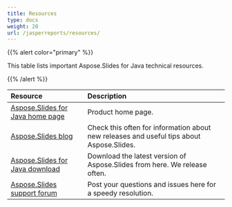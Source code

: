 ```yaml
---
title: Resources
type: docs
weight: 20
url: /jasperreports/resources/
---
```


{{% alert color="primary" %}} 

This table lists important Aspose.Slides for Java technical resources. 

{{% /alert %}} 

|**Resource**|**Description**|
| :- | :- |
|[Aspose.Slides for Java home page](https://products.aspose.com/slides/jasperreports/)|Product home page.|
|[Aspose.Slides blog](https://blog.aspose.com/category/aspose-products/aspose-slides-product-family/)|Check this often for information about new releases and useful tips about Aspose.Slides.|
|[Aspose.Slides for Java download](https://downloads.aspose.com/slides/jasperreport)|Download the latest version of Aspose.Slides from here. We release often.|
|[Aspose.Slides support forum](https://forum.aspose.com/c/slides/11)|Post your questions and issues here for a speedy resolution.|

